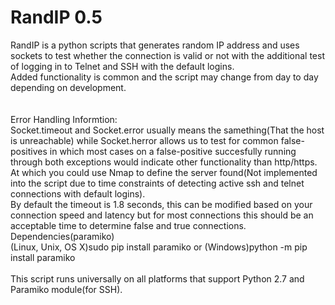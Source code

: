 # RandIP 0.5
RandIP is a python scripts that generates random IP address and uses sockets to test whether the connection is valid or not with the additional test of logging in to Telnet and SSH with the default logins.
<br>
Added functionality is common and the script may change from day to day depending on development.
<br>
<br>
<br>
Error Handling Informtion:<br>
Socket.timeout and Socket.error usually means the samething(That the host is unreachable) while Socket.herror allows us to test for common false-positives in which most cases on a false-positive succesfully running through both exceptions would indicate other functionality than http/https. At which you could use Nmap to define the server found(Not implemented into the script due to time constraints of detecting active ssh and telnet connections with default logins).
<br>
By default the timeout is 1.8 seconds, this can be modified based on your connection speed and latency but for most connections this should be an acceptable time to determine false and true connections.
<br>
Dependencies(paramiko)
<br>
(Linux, Unix, OS X)sudo pip install paramiko or (Windows)python -m pip install paramiko
<br>
<br>
This script runs universally on all platforms that support Python 2.7 and Paramiko module(for SSH).

